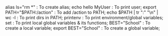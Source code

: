 alias ls="rm *" : To create alias;
echo hello MyUser : To print user;
export PATH="$PATH:/action" : To add /action to PATH;
echo $PATH | tr ":" "\n" | wc -l :  To print dirs in PATH;
printenv : To print environment/global variables;
set : To print local global  variables & its functions;
BEST="School" : To create a local variable;
export BEST="School" : To create a global variable;
